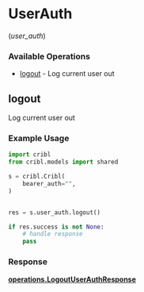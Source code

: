 # UserAuth
(*user_auth*)

### Available Operations

* [logout](#logout) - Log current user out

## logout

Log current user out

### Example Usage

```python
import cribl
from cribl.models import shared

s = cribl.Cribl(
    bearer_auth="",
)


res = s.user_auth.logout()

if res.success is not None:
    # handle response
    pass
```


### Response

**[operations.LogoutUserAuthResponse](../../models/operations/logoutuserauthresponse.md)**

